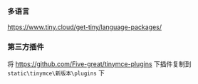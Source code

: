 ### 多语言

<https://www.tiny.cloud/get-tiny/language-packages/>

### 第三方插件

将 <https://github.com/Five-great/tinymce-plugins> 下插件复制到 `static\tinymce\新版本\plugins` 下
